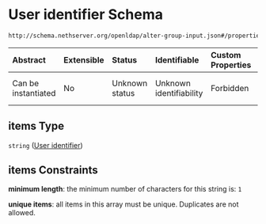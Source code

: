 # User identifier Schema

```txt
http://schema.nethserver.org/openldap/alter-group-input.json#/properties/users/items
```



| Abstract            | Extensible | Status         | Identifiable            | Custom Properties | Additional Properties | Access Restrictions | Defined In                                                                         |
| :------------------ | :--------- | :------------- | :---------------------- | :---------------- | :-------------------- | :------------------ | :--------------------------------------------------------------------------------- |
| Can be instantiated | No         | Unknown status | Unknown identifiability | Forbidden         | Allowed               | none                | [alter-group-input.json\*](openldap/alter-group-input.json "open original schema") |

## items Type

`string` ([User identifier](alter-group-input-properties-group-members-user-identifier.md))

## items Constraints

**minimum length**: the minimum number of characters for this string is: `1`

**unique items**: all items in this array must be unique. Duplicates are not allowed.
